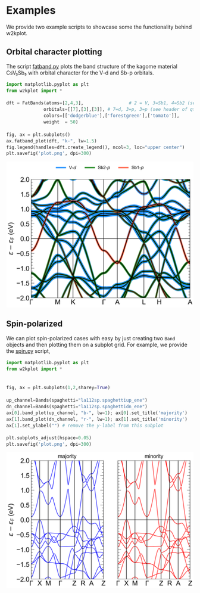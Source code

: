 Examples
========

We provide two example scripts to showcase some the functionality behind w2kplot.

## Orbital character plotting

The script [fatband.py](csv3sb5/fatband.py) plots the band structure of the kagome material CsV₃Sb₅ with orbital character for the V-d and Sb-p orbitals.
```python
import matplotlib.pyplot as plt
from w2kplot import *

dft = FatBands(atoms=[2,4,3],                 # 2 = V, 3=Sb1, 4=Sb2 (see struct file)
              orbitals=[[7],[3],[3]], # 7=d, 3=p, 3=p (see header of qtl file)
              colors=[['dodgerblue'],['forestgreen'],['tomato']],
              weight  = 50)

fig, ax = plt.subplots()
ax.fatband_plot(dft, "k-", lw=1.5)
fig.legend(handles=dft.create_legend(), ncol=3, loc="upper center")
plt.savefig('plot.png', dpi=300)
```

<img style="padding: 0 50% 0 0" src="csv3sb5/plot.png" />

## Spin-polarized

We can plot spin-polarized cases with easy by just creating two `Band` objects and then plotting them on a subplot grid. For example, we provide the [spin.py](la11sp/spin.py) script,

```python
import matplotlib.pyplot as plt
from w2kplot import *


fig, ax = plt.subplots(1,2,sharey=True)

up_channel=Bands(spaghetti="la112sp.spaghettiup_ene")
dn_channel=Bands(spaghetti="la112sp.spaghettidn_ene")
ax[0].band_plot(up_channel, "b-", lw=1); ax[0].set_title('majority')
ax[1].band_plot(dn_channel, "r-", lw=1); ax[1].set_title('minority')
ax[1].set_ylabel("") # remove the y-label from this subplot

plt.subplots_adjust(hspace=0.05)
plt.savefig('plot.png', dpi=300)
```

<img style="padding: 0 50% 0 0" src="la112sp/plot.png" />
